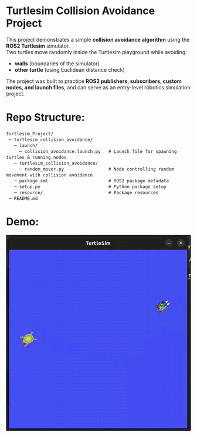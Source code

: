# Turtlesim Collision Avoidance Project

This project demonstrates a simple **collision avoidance algorithm** using the **ROS2 Turtlesim** simulator.  
Two turtles move randomly inside the Turtlesim playground while avoiding:
- **walls** (boundaries of the simulator)
- **other turtle** (using Euclidean distance check)

The project was built to practice **ROS2 publishers, subscribers, custom nodes, and launch files**, and can serve as an entry-level robotics simulation project.

# Repo Structure:
```
Turtlesim_Project/
 ─ turtlesim_collision_avoidance/
   ─ launch/
     ─ collision_avoidance.launch.py   # Launch file for spawning turtles & running nodes
   ─ turtlesim_collision_avoidance/
     ─ random_mover.py                 # Node controlling random movement with collision avoidance
   ─ package.xml                       # ROS2 package metadata
   ─ setup.py                          # Python package setup 
   ─ resource/                         # Package resources
 ─ README.md
```

# Demo:
![Collision Avoidance Demo](collision_avoidance.gif)
